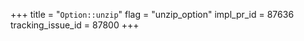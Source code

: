 +++
title = "`Option::unzip`"
flag = "unzip_option"
impl_pr_id = 87636
tracking_issue_id = 87800
+++
